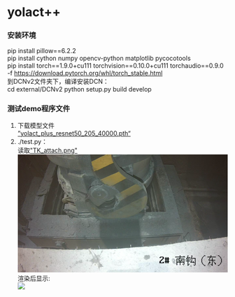 # yolact++
### 安装环境
pip install pillow==6.2.2  
pip install cython numpy opencv-python matplotlib pycocotools  
pip install torch==1.9.0+cu111 torchvision==0.10.0+cu111 torchaudio==0.9.0 -f https://download.pytorch.org/whl/torch_stable.html  
到DCNv2文件夹下，编译安装DCN：  
cd external/DCNv2
python setup.py build develop
### 测试demo程序文件
1. 下载模型文件  
[”yolact_plus_resnet50_205_40000.pth“](https://pan.baidu.com/s/1eJZ7ICy_HC0gpS8-5reNoA?pwd=1234)  
2. ./test.py：  
读取["TK_attach.png"](blob/main/TK_attach.png)  
![](TK_attach.png)  
渲染后显示:  
![](blob/main/TK_attach_vis.png)  
